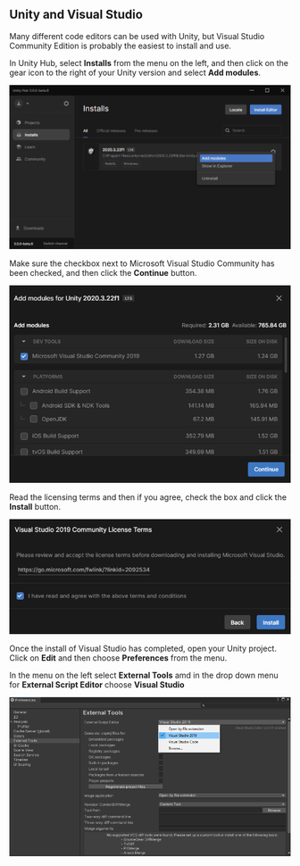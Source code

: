 ## Unity and Visual Studio

Many different code editors can be used with Unity, but Visual Studio Community Edition is probably the easiest to install and use.

In Unity Hub, select **Installs** from the menu on the left, and then click on the gear icon to the right of your Unity version and select **Add modules**.

![Unity Hub shown with options selected](images/unity-add-modules.png)

Make sure the checkbox next to Microsoft Visual Studio Community has been checked, and then click the **Continue** button.

![Unity Hub with a check next to Visual Studio](images/unity-install-vs.png)

Read the licensing terms and then if you agree, check the box and click the **Install** button.

![license agreement checked for visual studio](images/unity-vs-license.png)

Once the install of Visual Studio has completed, open your Unity project. Click on **Edit** and then choose **Preferences** from the menu.

In the menu on the left select **External Tools** amd in the drop down menu for **External Script Editor** choose **Visual Studio**

![Preferences menu with visual studio chosen as the script editor](images/unity-editor-select.png)

